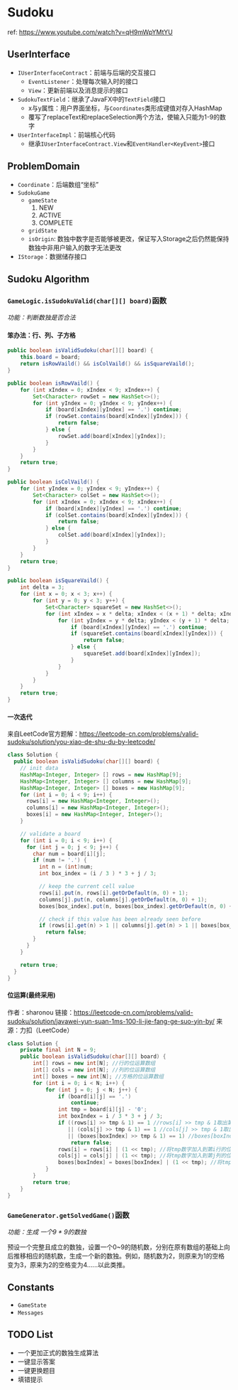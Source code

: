 # Sudoku

ref: https://www.youtube.com/watch?v=qH9mWpYMtYU

## UserInterface

* `IUserInterfaceContract`：前端与后端的交互接口
  * `EventListener`：处理每次输入时的接口
  * `View`：更新前端以及消息提示的接口
* `SudokuTextField`：继承了JavaFX中的`TextField`接口
  * x与y属性：用户界面坐标，与`Coordinates`类形成键值对存入HashMap
  * 覆写了replaceText和replaceSelection两个方法，使输入只能为1-9的数字
* `UserInterfaceImpl`：前端核心代码
  * 继承`IUserInterfaceContract.View`和`EventHandler<KeyEvent>`接口

## ProblemDomain

* `Coordinate`：后端数组“坐标”
* `SudokuGame`
  * `gameState`
    1. NEW
    2. ACTIVE
    3. COMPLETE
  * `gridState`
  * `isOrigin`: 数独中数字是否能够被更改，保证写入Storage之后仍然能保持数独中非用户输入的数字无法更改
* `IStorage`：数据储存接口

## Sudoku Algorithm

### `GameLogic.isSudokuValid(char[][] board)`函数

*功能：判断数独是否合法*

#### 笨办法：行、列、子方格

```java
public boolean isValidSudoku(char[][] board) {
    this.board = board;
    return isRowVaild() && isColVaild() && isSquareVaild();
}

public boolean isRowVaild() {
    for (int xIndex = 0; xIndex < 9; xIndex++) {
        Set<Character> rowSet = new HashSet<>();
        for (int yIndex = 0; yIndex < 9; yIndex++) {
            if (board[xIndex][yIndex] == '.') continue;
            if (rowSet.contains(board[xIndex][yIndex])) {
                return false;
            } else {
                rowSet.add(board[xIndex][yIndex]);
            }
        }
    }
    return true;
}

public boolean isColVaild() {
    for (int yIndex = 0; yIndex < 9; yIndex++) {
        Set<Character> colSet = new HashSet<>();
        for (int xIndex = 0; xIndex < 9; xIndex++) {
            if (board[xIndex][yIndex] == '.') continue;
            if (colSet.contains(board[xIndex][yIndex])) {
                return false;
            } else {
                colSet.add(board[xIndex][yIndex]);
            }
        }
    }
    return true;
}

public boolean isSquareVaild() {
    int delta = 3;
    for (int x = 0; x < 3; x++) {
        for (int y = 0; y < 3; y++) {
            Set<Character> squareSet = new HashSet<>();
            for (int xIndex = x * delta; xIndex < (x + 1) * delta; xIndex++) {
                for (int yIndex = y * delta; yIndex < (y + 1) * delta; yIndex++) {
                    if (board[xIndex][yIndex] == '.') continue;
                    if (squareSet.contains(board[xIndex][yIndex])) {
                        return false;
                    } else {
                        squareSet.add(board[xIndex][yIndex]);
                    }
                }
            }
        }
    }
    return true;
}
```

#### 一次迭代

来自LeetCode官方题解：https://leetcode-cn.com/problems/valid-sudoku/solution/you-xiao-de-shu-du-by-leetcode/

```java
class Solution {
  public boolean isValidSudoku(char[][] board) {
    // init data
    HashMap<Integer, Integer> [] rows = new HashMap[9];
    HashMap<Integer, Integer> [] columns = new HashMap[9];
    HashMap<Integer, Integer> [] boxes = new HashMap[9];
    for (int i = 0; i < 9; i++) {
      rows[i] = new HashMap<Integer, Integer>();
      columns[i] = new HashMap<Integer, Integer>();
      boxes[i] = new HashMap<Integer, Integer>();
    }

    // validate a board
    for (int i = 0; i < 9; i++) {
      for (int j = 0; j < 9; j++) {
        char num = board[i][j];
        if (num != '.') {
          int n = (int)num;
          int box_index = (i / 3 ) * 3 + j / 3;

          // keep the current cell value
          rows[i].put(n, rows[i].getOrDefault(n, 0) + 1);
          columns[j].put(n, columns[j].getOrDefault(n, 0) + 1);
          boxes[box_index].put(n, boxes[box_index].getOrDefault(n, 0) + 1);

          // check if this value has been already seen before
          if (rows[i].get(n) > 1 || columns[j].get(n) > 1 || boxes[box_index].get(n) > 1)
            return false;
        }
      }
    }

    return true;
  }
}
```

#### 位运算(最终采用)

作者：sharonou
链接：https://leetcode-cn.com/problems/valid-sudoku/solution/javawei-yun-suan-1ms-100-li-jie-fang-ge-suo-yin-by/
来源：力扣（LeetCode）

```java
class Solution {
    private final int N = 9;
    public boolean isValidSudoku(char[][] board) {
        int[] rows = new int[N]; //行的位运算数组
        int[] cols = new int[N]; //列的位运算数组
        int[] boxes = new int[N]; //方格的位运算数组
        for (int i = 0; i < N; i++) {
            for (int j = 0; j < N; j++) {
                if (board[i][j] == '.')
                    continue;
                int tmp = board[i][j] - '0';
                int boxIndex = i / 3 * 3 + j / 3;
                if ((rows[i] >> tmp & 1) == 1 //rows[i] >> tmp & 1取出第i行的tmp数字，看是否已填，如果等于1，代表已填
                   || (cols[j] >> tmp & 1) == 1 //cols[j] >> tmp & 1取出第j列的tmp数字，看是否已填，如果等于1，代表已填
                   || (boxes[boxIndex] >> tmp & 1) == 1) //boxes[boxIndex] >> tmp & 1取出第boxIndex个方格的tmp数字，看是否已填，如果等于1，代表已填
                    return false;
                rows[i] = rows[i] | (1 << tmp); //将tmp数字加入到第i行的位运算数组
                cols[j] = cols[j] | (1 << tmp); //将tmp数字加入到第j列的位运算数组
                boxes[boxIndex] = boxes[boxIndex] | (1 << tmp); //将tmp数字加入到第boxIndex个方格的位运算数组
            }
        }
        return true;
    }
}
```

### `GameGenerator.getSolvedGame()`函数

*功能：生成 一个9 \* 9的数独*

预设一个完整且成立的数独，设置一个0~9的随机数，分别在原有数组的基础上向后推移相应的随机数，生成一个新的数独。例如，随机数为2，则原来为1的空格变为3，原来为2的空格变为4......以此类推。

## Constants

* `GameState`
* `Messages`

## TODO List

* 一个更加正式的数独生成算法
* 一键显示答案
* 一键更换题目
* 填错提示